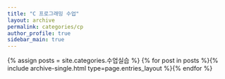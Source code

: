 ```yaml
---
title: "C 프로그래밍 수업"
layout: archive
permalink: categories/cp
author_profile: true
sidebar_main: true
---
```



{% assign posts = site.categories.수업실습 %}
{% for post in posts %}{% include archive-single.html type=page.entries_layout %}{% endfor %}
